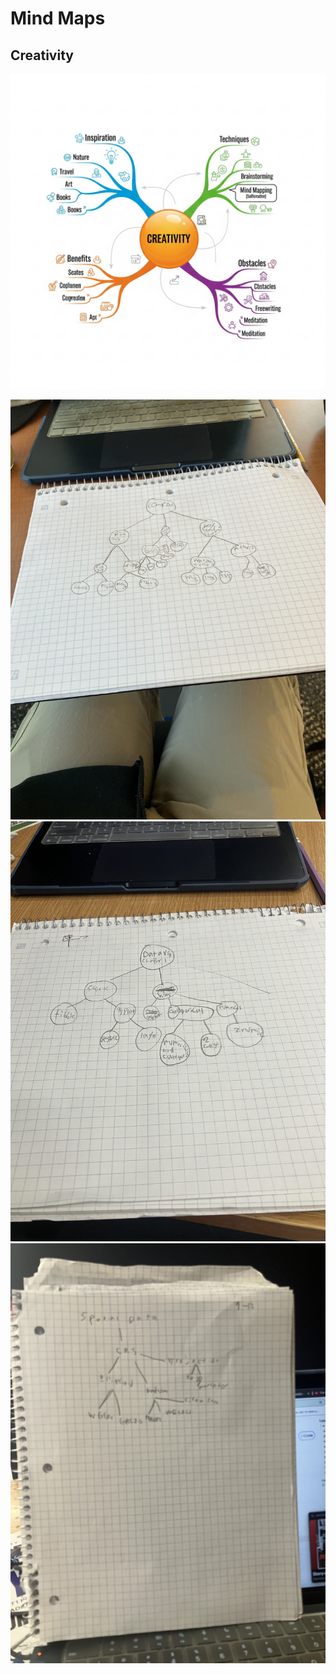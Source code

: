# Mind Maps

## Creativity

![0808-mind_map_example.jpg](0808-mind_map_example.jpg)

![09-06-Mind_Map_One_example.jpg](IMG_7574.jpg)
![09-08-Mind_Map_Two_example.jpg](9-08_mindmap.jpg)
![09-12-Mind_Map_example.jpg](IMG_7697.jpg)

